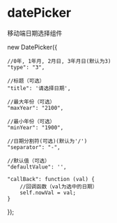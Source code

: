 # datePicker
移动端日期选择组件

new DatePicker({
    
    //0年, 1年月, 2月日, 3年月日(默认为3)
    "type": "3",

    //标题（可选）
    "title": '请选择日期',

    //最大年份（可选）
    "maxYear": "2100",

    //最小年份（可选）
    "minYear": "1900",

    //日期分割符(可选)(默认为'/')
    "separator": "-",

    //默认值（可选）
    "defaultValue": '',

    "callBack": function (val) {
        //回调函数（val为选中的日期）
        self.nowVal = val;
    }
    
});

